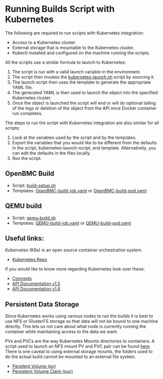Running Builds Script with Kubernetes
=====================================

The following are required to run scripts with Kubernetes integration:
- Access to a Kubernetes cluster.
- External storage that is mountable to the Kubernetes cluster.
- Kubectl installed and configured on the machine running the scripts.

All the scripts use a similar formula to launch to Kubernetes:
1. The script is run with a valid launch variable in the environment.
2. The script then invokes the [kubernetes-launch.sh](https://github.com/openbmc/openbmc-build-scripts/tree/master/kubernetes/kubernetes-launch.sh)
   script by sourcing it.
3. The launch script then uses the template to generate the appropriate YAML file.
4. The generated YAML is then used to launch the object into the specified Kubernetes cluster.
5. Once the object is launched the script will end or will do optional tailing of the logs or
   deletion of the object from the API once Docker container run completes.

The steps to run the script with Kubernetes integration are also similar for all scripts:
1. Look at the variables used by the script and by the templates.
2. Export the variables that you would like to be different from the defaults in the script,
   kubernetes-launch-script, and template. Alternatively, you can edit the defaults in the files
   locally.
3. Run the script.

## OpenBMC Build
- Script: [build-setup.sh](https://github.com/openbmc/openbmc-build-scripts/blob/master/build-setup.sh)
- Templates: [OpenBMC-build-job.yaml](https://github.com/openbmc/openbmc-build-scripts/tree/master/kubernetes/Templates/OpenBMC-build-job.yaml)
  or [OpenBMC-build-pod.yaml](https://github.com/openbmc/openbmc-build-scripts/tree/master/kubernetes/Templates/OpenBMC-build-pod.yaml)

## QEMU build
- Script: [qemu-build.sh](https://github.com/openbmc/openbmc-build-scripts/blob/master/qemu-build.sh)
- Templates: [QEMU-build-job.yaml](https://github.com/openbmc/openbmc-build-scripts/tree/master/kubernetes/Templates/QEMU-build-job.yaml)
  or [QEMU-build-pod.yaml](https://github.com/openbmc/openbmc-build-scripts/tree/master/kubernetes/Templates/QEMU-build-pod.yaml)

## Useful links:
Kubernetes (K8s) is an open source container orchestration system.
- [Kubernetes Repo](https://github.com/kubernetes/kubernetes)

If you would like to know more regarding Kubernetes look over these:
- [Concepts](https://kubernetes.io/docs/concepts/)
- [API Documentation v1.5](https://kubernetes.io/docs/api-reference/v1.5/)
- [API Documentation v1.6](https://kubernetes.io/docs/api-reference/v1.6/)

## Persistent Data Storage
Since Kubernetes works using various nodes to run the builds it is best to use NFS or GlusterFS
storage so that data will not be bound to one machine directly. This lets us not care about what
node is currently running the container while maintaining access to the data we want.

PVs and PVCs are the way Kubernetes Mounts directories to containers. A script used to launch an NFS
mount PV and PVC pair can be found [here](https://github.com/openbmc/openbmc-build-scripts/kubernetes/storage-setup.sh "Storage Setup Script").
There is one caveat to using external storage mounts, the folders used to do the actual build cannot
be mounted to an external file system.
- [Persitent Volume (pv)](https://kubernetes.io/docs/concepts/storage/persistent-volumes/#persistent-volumes)
- [Persistent Volume Claim (pvc)](https://kubernetes.io/docs/concepts/storage/persistent-volumes/#persistentvolumeclaims)
